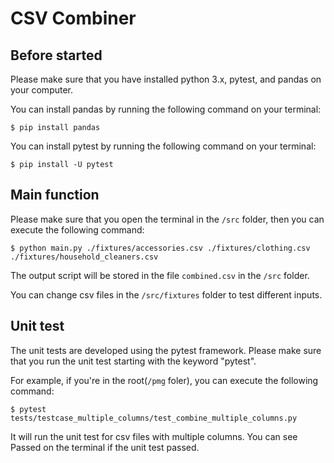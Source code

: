 # CSV Combiner

## Before started
Please make sure that you have installed python 3.x, pytest, and pandas on your computer.

You can install pandas by running the following command on your terminal:
```
$ pip install pandas
```
You can install pytest by running the following command on your terminal:
```
$ pip install -U pytest
```


## Main function
Please make sure that you open the terminal in the `/src` folder, then you can execute the following command:

```
$ python main.py ./fixtures/accessories.csv ./fixtures/clothing.csv ./fixtures/household_cleaners.csv
```

The output script will be stored in the file `combined.csv` in the `/src` folder.

You can change csv files in the `/src/fixtures` folder to test different inputs.


## Unit test
The unit tests are developed using the pytest framework. Please make sure that you run the unit test starting with the keyword "pytest".

For example, if you're in the root(`/pmg` foler), you can execute the following command:

```
$ pytest tests/testcase_multiple_columns/test_combine_multiple_columns.py
```

It will run the unit test for csv files with multiple columns. You can see Passed on the terminal if the unit test passed.



